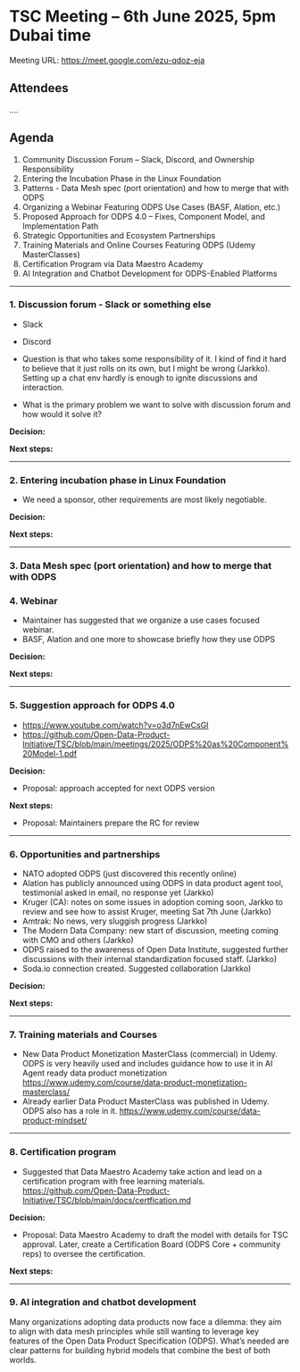 # TSC Meeting – 6th June 2025, 5pm Dubai time

Meeting URL:  https://meet.google.com/ezu-qdoz-eja 

## Attendees
....

## Agenda

1. Community Discussion Forum – Slack, Discord, and Ownership Responsibility
2. Entering the Incubation Phase in the Linux Foundation
3. Patterns - Data Mesh spec (port orientation) and how to merge that with ODPS 
4. Organizing a Webinar Featuring ODPS Use Cases (BASF, Alation, etc.)
5. Proposed Approach for ODPS 4.0 – Fixes, Component Model, and Implementation Path
6. Strategic Opportunities and Ecosystem Partnerships
7. Training Materials and Online Courses Featuring ODPS (Udemy MasterClasses)
8. Certification Program via Data Maestro Academy
9. AI Integration and Chatbot Development for ODPS-Enabled Platforms


<hr/>

### 1. Discussion forum - Slack or something else
- Slack
- Discord

-  Question is that who takes some responsibility of it. I kind of find it hard to believe that it just rolls on its own, but I might be wrong (Jarkko). Setting up a chat env hardly is enough to ignite discussions and interaction. 
- What is the primary problem we want to solve with discussion forum and how would it solve it?

**Decision:**

**Next steps:**

<hr>

### 2. Entering incubation phase in Linux Foundation
- We need a sponsor, other requirements are most likely negotiable.

**Decision:**

**Next steps:**

<hr/>

### 3. Data Mesh spec (port orientation) and how to merge that with ODPS 

### 4. Webinar
- Maintainer has suggested that we organize a use cases focused webinar.
- BASF, Alation and one more to showcase briefly how they use ODPS

**Decision:**

**Next steps:**

<hr/>

### 5. Suggestion approach for ODPS 4.0 
- https://www.youtube.com/watch?v=o3d7nEwCsGI
- https://github.com/Open-Data-Product-Initiative/TSC/blob/main/meetings/2025/ODPS%20as%20Component%20Model-1.pdf

**Decision:**
- Proposal: approach accepted for next ODPS version 

**Next steps:**
- Proposal: Maintainers prepare the RC for review

<hr/>

### 6. Opportunities and partnerships

- NATO adopted ODPS (just discovered this recently online)
- Alation has publicly announced using ODPS in data product agent tool, testimonial asked in email, no response yet (Jarkko)
- Kruger (CA): notes on some issues in adoption coming soon, Jarkko to review and see how to assist Kruger, meeting Sat 7th June (Jarkko)
- Amtrak: No news, very sluggish progress (Jarkko)
- The Modern Data Company: new start of discussion, meeting coming with CMO and others (Jarkko)
- ODPS raised to the awareness of Open Data Institute, suggested further discussions with their internal standardization focused staff. (Jarkko)
- Soda.io connection created. Suggested collaboration (Jarkko)

**Decision:**

**Next steps:**

<hr/>

### 7. Training materials and Courses
- New Data Product Monetization MasterClass (commercial) in Udemy. ODPS is very heavily used and includes guidance how to use it in AI Agent ready data product monetization https://www.udemy.com/course/data-product-monetization-masterclass/
- Already earlier Data Product MasterClass was published in Udemy. ODPS also has a role in it. https://www.udemy.com/course/data-product-mindset/

<hr/>

### 8. Certification program 
- Suggested that Data Maestro Academy take action and lead on a certification program with free learning materials. https://github.com/Open-Data-Product-Initiative/TSC/blob/main/docs/certfication.md 

**Decision:**
- Proposal: Data Maestro Academy to draft the model with details for TSC approval. Later, create a Certification Board (ODPS Core + community reps) to oversee the certification. 

**Next steps:**

<hr/>

### 9. AI integration and chatbot development



Many organizations adopting data products now face a dilemma: they aim to align with data mesh principles while still wanting to leverage key features of the Open Data Product Specification (ODPS). What’s needed are clear patterns for building hybrid models that combine the best of both worlds.

